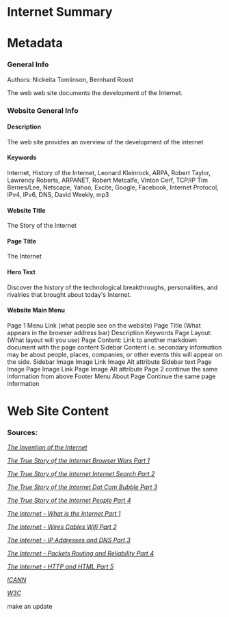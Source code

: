 # Internet Summary

# Metadata

### General Info

Authors: Nickeita Tomlinson, Bernhard Roost

The web web site documents the development of the Internet.

### Website General Info

#### Description

The web site provides an overview of the development of the internet

#### Keywords

Internet, History of the Internet, Leonard Kleinrock, ARPA, Robert Taylor, Lawrency Roberts, ARPANET, Robert Metcalfe, Vinton Cerf, TCP/IP
Tim Bernes/Lee, Netscape, Yahoo, Excite, Google, Facebook, Internet Protocol, IPv4, IPv6, DNS, David Weekly, mp3

#### Website Title

The Story of the Internet

#### Page Title

The Internet

#### Hero Text

Discover the history  of the technological breakthroughs, personalities, and rivalries that brought about today's Internet.

#### Website Main Menu

Page 1
Menu Link (what people see on the website)
Page Title (What appears in the browser address bar)
Description
Keywords
Page Layout: (What layout will you use)
Page Content: Link to another markdown document with the page content
Sidebar Content i.e. secondary information may be about people, places, companies, or other events this will appear on the side.
Sidebar Image
Image Link
Image Alt attribute
Sidebar text
Page Image
Page Image Link
Page Image Alt attribute
Page 2
continue the same information from above
Footer Menu
About Page
Continue the same page information


# Web Site Content

### Sources: 

*[The Invention of the Internet](https://njit.instructure.com/courses/17934/files/2434977/download?download_frd=1)*

*[The True Story of the Internet Browser Wars Part 1](https://njit.instructure.com/courses/17934/files/2434974/download?download_frd=1)*

*[The True Story of the Internet Internet Search Part 2](https://njit.instructure.com/courses/17934/modules/items/531533)*

*[The True Story of the Internet Dot Com Bubble Part 3](https://njit.instructure.com/courses/17934/modules/items/531534)*

*[The True Story of the Internet People Part 4](https://njit.instructure.com/courses/17934/modules/items/531535)*

*[The Internet - What is the Internet Part 1](https://njit.instructure.com/courses/17934/modules/items/531541)*

*[The Internet - Wires Cables Wifi Part 2](https://njit.instructure.com/courses/17934/modules/items/531542)*

*[The Internet - IP Addresses and DNS Part 3](https://njit.instructure.com/courses/17934/modules/items/531543)*

*[The Internet - Packets Routing and Reliability Part 4](https://njit.instructure.com/courses/17934/modules/items/531544)*

*[The Internet - HTTP and HTML Part 5](https://njit.instructure.com/courses/17934/modules/items/531545)*

*[ICANN](https://en.wikipedia.org/wiki/ICANN)*

*[W3C](https://www.w3.org/Consortium/)*

make an update











